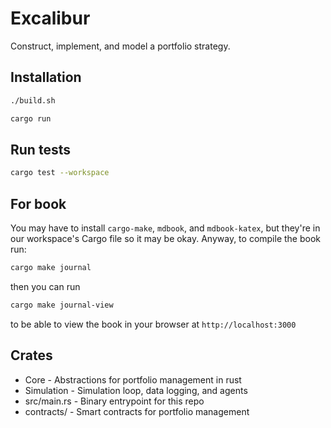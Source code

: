 # Excalibur

Construct, implement, and model a portfolio strategy.

## Installation

```bash
./build.sh

cargo run
```

## Run tests

```bash
cargo test --workspace
```

## For book
You may have to install `cargo-make`, `mdbook`, and `mdbook-katex`, but they're in our workspace's Cargo file so it may be okay. Anyway, to compile the book run:
```bash
cargo make journal
```
then you can run
```bash
cargo make journal-view
```
to be able to view the book in your browser at `http://localhost:3000`

## Crates
- Core - Abstractions for portfolio management in rust
- Simulation - Simulation loop, data logging, and agents
- src/main.rs - Binary entrypoint for this repo
- contracts/ - Smart contracts for portfolio management
